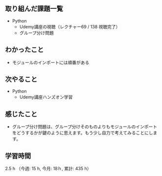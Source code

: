 ## 取り組んだ課題一覧
- Python
    - Udemy講座の視聴（レクチャー69 / 138 視聴完了）
    - グループ分け問題
## わかったこと
- モジュールのインポートには順番がある
## 次やること
- Python
    - Udemy講座ハンズオン学習
## 感じたこと
-  グループ分け問題は、グループ分けそのものよりもモジュールのインポートをどうするかが鍵のように思えます。もう少し自力で考えてみることにします。    
## 学習時間
2.5 h （今週: 15 h, 今月: 18ｈ, 累計: 435 h）